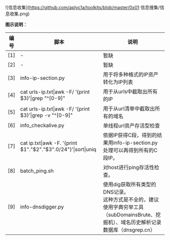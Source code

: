 
![信息收集](https://github.com/aplyc1a/toolkits/blob/master/0x01 信息搜集/信息收集.png)

**图示说明**：

| 编号 | 脚本                                                         | 说明                                                         |
| ---- | ------------------------------------------------------------ | ------------------------------------------------------------ |
| [1]  | -                                                            | 暂缺                                                         |
| [2]  | -                                                            | 暂缺                                                         |
| [3]  | info-ip-section.py                                           | 用于将多种格式的IP资产转化为IP列表                           |
| [4]  | cat urls-ip.txt\|awk -F/ '{print $3}'\|grep "^[0-9]"         | 用于从urls中截取出所有的IP                                   |
| [5]  | cat urls-ip.txt\|awk -F/ '{print $3}'\|grep -v "^[0-9]"      | 用于从url清单中截取出所有的域名                              |
| [6]  | info_checkalive.py                                           | 单线程url资产存活型检查                                      |
| [7]  | cat ip.txt\|awk -F. '{print  $1"."$2"."$3".0/24"}'\|sort\|uniq | 依据IP获得C段，得到的结果用info-ip-section.py 处理可以再得到所有的C段IP。 |
| [8]  | batch_ping.sh                                                | 对host进行ping存活性检查。                                   |
| [9]  | info-dnsdigger.py                                            | 使用dig获取所有类型的DNS记录。<br>这种方式是不全的，建议使用字典穷举工具（subDomainsBrute、挖掘机）、域名历史解析记录数据库（dnsgrep.cn） |

